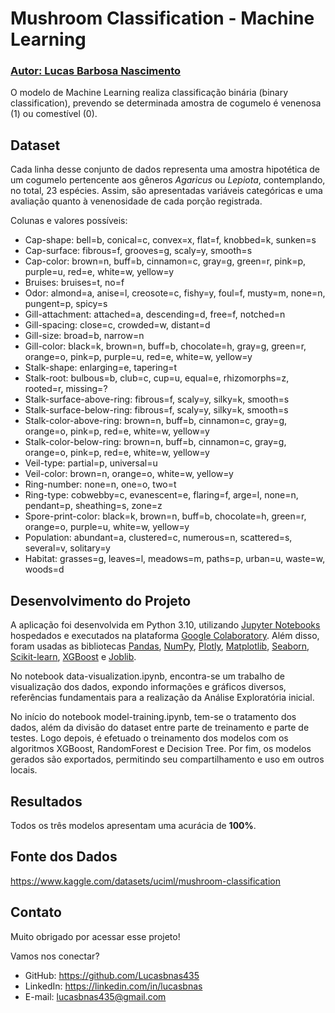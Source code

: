 # Mushroom Classification - Machine Learning
### [Autor: Lucas Barbosa Nascimento](https://github.com/Lucasbnas435)

O modelo de Machine Learning realiza classificação binária (binary classification), prevendo se determinada amostra de cogumelo é venenosa (1) ou comestível (0).

## Dataset
Cada linha desse conjunto de dados representa uma amostra hipotética de um cogumelo pertencente aos gêneros _Agaricus_ ou _Lepiota_, contemplando, no total, 23 espécies. Assim, são apresentadas variáveis categóricas e uma avaliação quanto à venenosidade de cada porção registrada.

Colunas e valores possíveis:

-    Cap-shape: bell=b, conical=c, convex=x, flat=f, knobbed=k, sunken=s
-    Cap-surface: fibrous=f, grooves=g, scaly=y, smooth=s
-    Cap-color: brown=n, buff=b, cinnamon=c, gray=g, green=r, pink=p, purple=u, red=e, white=w, yellow=y
-    Bruises: bruises=t, no=f
-    Odor: almond=a, anise=l, creosote=c, fishy=y, foul=f, musty=m, none=n, pungent=p, spicy=s
-    Gill-attachment: attached=a, descending=d, free=f, notched=n
-    Gill-spacing: close=c, crowded=w, distant=d
-    Gill-size: broad=b, narrow=n
-    Gill-color: black=k, brown=n, buff=b, chocolate=h, gray=g, green=r, orange=o, pink=p, purple=u, red=e, white=w, yellow=y
-    Stalk-shape: enlarging=e, tapering=t
-    Stalk-root: bulbous=b, club=c, cup=u, equal=e, rhizomorphs=z, rooted=r, missing=?
-    Stalk-surface-above-ring: fibrous=f, scaly=y, silky=k, smooth=s
-    Stalk-surface-below-ring: fibrous=f, scaly=y, silky=k, smooth=s
-    Stalk-color-above-ring: brown=n, buff=b, cinnamon=c, gray=g, orange=o, pink=p, red=e, white=w, yellow=y
-    Stalk-color-below-ring: brown=n, buff=b, cinnamon=c, gray=g, orange=o, pink=p, red=e, white=w, yellow=y
-    Veil-type: partial=p, universal=u
-    Veil-color: brown=n, orange=o, white=w, yellow=y
-    Ring-number: none=n, one=o, two=t
-    Ring-type: cobwebby=c, evanescent=e, flaring=f, arge=l, none=n, pendant=p, sheathing=s, zone=z
-    Spore-print-color: black=k, brown=n, buff=b, chocolate=h, green=r, orange=o, purple=u, white=w, yellow=y
-    Population: abundant=a, clustered=c, numerous=n, scattered=s, several=v, solitary=y
-    Habitat: grasses=g, leaves=l, meadows=m, paths=p, urban=u, waste=w, woods=d

## Desenvolvimento do Projeto
A aplicação foi desenvolvida em Python 3.10, utilizando [Jupyter Notebooks](https://jupyter.org/) hospedados e executados na plataforma [Google Colaboratory](https://colab.research.google.com/). Além disso, foram usadas as bibliotecas [Pandas](https://pandas.pydata.org/), [NumPy](https://numpy.org/), [Plotly](https://plotly.com/python/), [Matplotlib](https://matplotlib.org/), [Seaborn](https://seaborn.pydata.org/), [Scikit-learn](https://scikit-learn.org/stable/), [XGBoost](https://xgboost.readthedocs.io/en/stable/) e [Joblib](https://joblib.readthedocs.io/en/stable/).

No notebook data-visualization.ipynb, encontra-se um trabalho de visualização dos dados, expondo informações e gráficos diversos, referências fundamentais para a realização da Análise Exploratória inicial.

No início do notebook model-training.ipynb, tem-se o tratamento dos dados, além da divisão do dataset entre parte de treinamento e parte de testes. Logo depois, é efetuado o treinamento dos modelos com os algoritmos XGBoost, RandomForest e Decision Tree. Por fim, os modelos gerados são exportados, permitindo seu compartilhamento e uso em outros locais.

## Resultados
Todos os três modelos apresentam uma acurácia de **100%**.

## Fonte dos Dados
https://www.kaggle.com/datasets/uciml/mushroom-classification

## Contato
Muito obrigado por acessar esse projeto!

Vamos nos conectar?

- GitHub: https://github.com/Lucasbnas435
- LinkedIn: https://linkedin.com/in/lucasbnas
- E-mail: lucasbnas435@gmail.com
